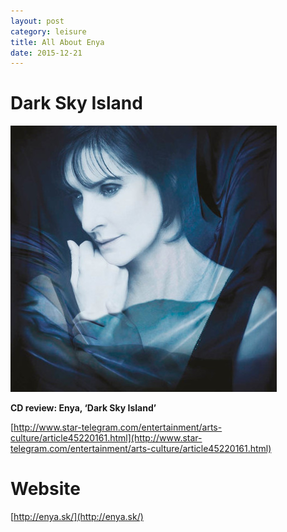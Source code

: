 ```yaml
---
layout: post
category: leisure
title: All About Enya
date: 2015-12-21
---
```


# Dark Sky Island

![](/assets/leisure/Enya/Enya-Dark-Sky-Island-426x426.jpg)

**CD review: Enya, ‘Dark Sky Island’**

[http://www.star-telegram.com/entertainment/arts-culture/article45220161.html](http://www.star-telegram.com/entertainment/arts-culture/article45220161.html)

# Website

[http://enya.sk/](http://enya.sk/)